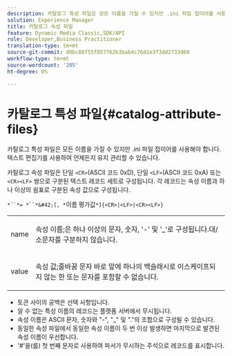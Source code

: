 ```yaml
---
description: 카탈로그 특성 파일은 모든 이름을 가질 수 있지만 .ini 파일 접미어를 사용해야 합니다. 텍스트 편집기를 사용하여 언제든지 유지 관리할 수 있습니다.
solution: Experience Manager
title: 카탈로그 속성 파일
feature: Dynamic Media Classic,SDK/API
role: Developer,Business Practitioner
translation-type: tm+mt
source-git-commit: d0bc88f55f857762b3bab4c76d1e3f3dd2733d60
workflow-type: tm+mt
source-wordcount: '205'
ht-degree: 0%

---
```



# 카탈로그 특성 파일{#catalog-attribute-files}

카탈로그 특성 파일은 모든 이름을 가질 수 있지만 .ini 파일 접미어를 사용해야 합니다. 텍스트 편집기를 사용하여 언제든지 유지 관리할 수 있습니다.

카탈로그 속성 파일은 단일 `<CR>`(ASCII 코드 0xD), 단일 `<LF>`(ASCII 코드 0xA) 또는 `<CR><LF>` 쌍으로 구분된 텍스트 레코드 세트로 구성됩니다. 각 레코드는 속성 이름과 하나 이상의 쉼표로 구분된 속성 값으로 구성됩니다.

`*``*= *``*&#42;[, *`이름 평가값`*]{<CR>|<LF>|<CR><LF>}`

<table id="simpletable_8454AD549FDA421BA1469CDA44132773"> 
 <tr class="strow"> 
  <td class="stentry"> <p> <span class="codeph"> <span class="varname"> name  </span> </span> </p> </td> 
  <td class="stentry"> <p>속성 이름;은 하나 이상의 문자, 숫자, '-' 및 '_'로 구성됩니다.대/소문자를 구분하지 않습니다. </p> </td> 
 </tr> 
 <tr class="strow"> 
  <td class="stentry"> <p> <span class="codeph"> <span class="varname"> value  </span> </span> </p> </td> 
  <td class="stentry"> <p>속성 값;줄바꿈 문자 바로 앞에 하나의 백슬래시로 이스케이프되지 않는 한 <span class="codeph"> </span> 또는 <span class="codeph"> </span> 문자를 포함할 수 없습니다. </p> </td> 
 </tr> 
</table>

* 토큰 사이의 공백은 선택 사항입니다.
* 알 수 없는 특성 이름의 레코드는 플랫폼 서버에서 무시됩니다.
* 속성 이름은 ASCII 문자, 숫자와 &quot;-&quot;, &quot;_&quot; 및 &quot;.&quot;의 조합으로 구성될 수 있습니다.
* 동일한 속성 파일에서 동일한 속성 이름이 두 번 이상 발생하면 마지막으로 발견된 속성 이름이 우선합니다.
* &#39;#&#39;을(를) 첫 번째 문자로 사용하여 파서가 무시하는 주석으로 레코드를 표시합니다.


